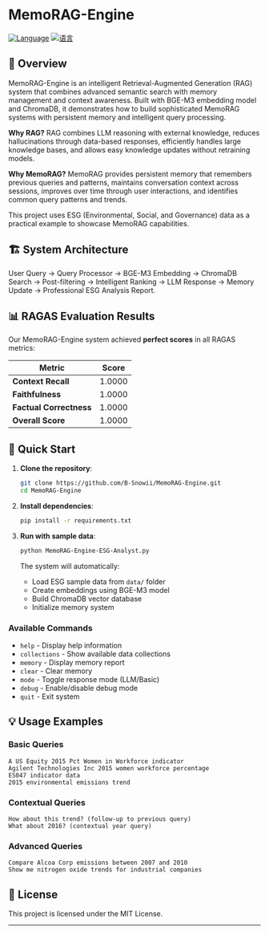 # MemoRAG-Engine


[![Language](https://img.shields.io/badge/Language-English-blue)](README.md)
[![语言](https://img.shields.io/badge/语言-中文-red)](README.zh-CN.md)

## 🚀 Overview

MemoRAG-Engine is an intelligent Retrieval-Augmented Generation (RAG) system that combines advanced semantic search with memory management and context awareness. Built with BGE-M3 embedding model and ChromaDB, it demonstrates how to build sophisticated MemoRAG systems with persistent memory and intelligent query processing.

**Why RAG?** RAG combines LLM reasoning with external knowledge, reduces hallucinations through data-based responses, efficiently handles large knowledge bases, and allows easy knowledge updates without retraining models.

**Why MemoRAG?** MemoRAG provides persistent memory that remembers previous queries and patterns, maintains conversation context across sessions, improves over time through user interactions, and identifies common query patterns and trends.


This project uses ESG (Environmental, Social, and Governance) data as a practical example to showcase MemoRAG capabilities.


## 🏗️ System Architecture

User Query → Query Processor → BGE-M3 Embedding → ChromaDB Search → Post-filtering → Intelligent Ranking → LLM Response → Memory Update → Professional ESG Analysis Report.

## 📊 RAGAS Evaluation Results

Our MemoRAG-Engine system achieved **perfect scores** in all RAGAS metrics:

| Metric | Score |
|--------|-------|
| **Context Recall** | 1.0000 |
| **Faithfulness** | 1.0000 |
| **Factual Correctness** | 1.0000 |
| **Overall Score** | 1.0000 |

## 🚀 Quick Start

1. **Clone the repository**:
   ```bash
   git clone https://github.com/B-Snowii/MemoRAG-Engine.git
   cd MemoRAG-Engine
   ```

2. **Install dependencies**:
   ```bash
   pip install -r requirements.txt
   ```

3. **Run with sample data**:
   ```bash
   python MemoRAG-Engine-ESG-Analyst.py
   ```
   The system will automatically:
   - Load ESG sample data from `data/` folder
   - Create embeddings using BGE-M3 model
   - Build ChromaDB vector database
   - Initialize memory system



### Available Commands

- `help` - Display help information
- `collections` - Show available data collections
- `memory` - Display memory report
- `clear` - Clear memory
- `mode` - Toggle response mode (LLM/Basic)
- `debug` - Enable/disable debug mode
- `quit` - Exit system

## 💡 Usage Examples

### Basic Queries
```
A US Equity 2015 Pct Women in Workforce indicator
Agilent Technologies Inc 2015 women workforce percentage
ES047 indicator data
2015 environmental emissions trend
```

### Contextual Queries
```
How about this trend? (follow-up to previous query)
What about 2016? (contextual year query)
```

### Advanced Queries
```
Compare Alcoa Corp emissions between 2007 and 2010
Show me nitrogen oxide trends for industrial companies
```








## 📄 License

This project is licensed under the MIT License.


---

